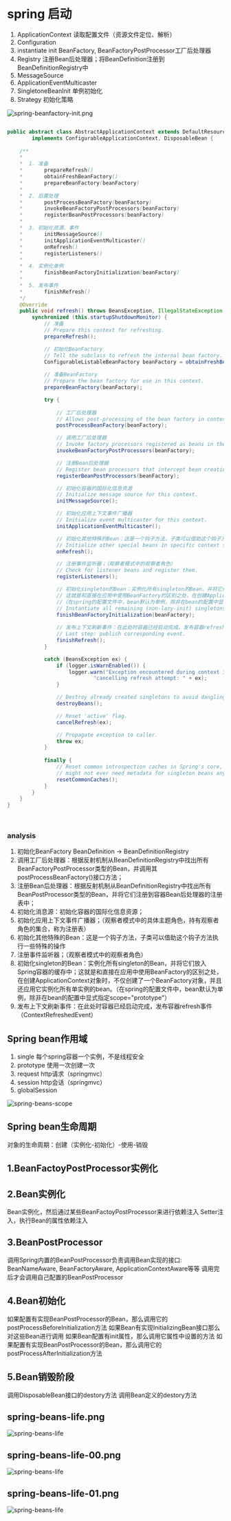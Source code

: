 
# spring 启动

1.	ApplicationContext	读取配置文件（资源文件定位、解析）
2.	Configuration
3.	instantiate init BeanFactory, BeanFactoryPostProcessor工厂后处理器
4.	Registry 注册Bean后处理器；将BeanDefinition注册到BeanDefinitionRegistry中
5.	MessageSource
6.	ApplicationEventMulticaster
7.	SingletoneBeanInit	单例初始化
8.	Strategy	初始化策略

![spring-beanfactory-init.png](./img/spring-beanfactory-init.png "spring-beanfactory-init.png") 

```java

public abstract class AbstractApplicationContext extends DefaultResourceLoader
		implements ConfigurableApplicationContext, DisposableBean {
    
    /**
    *  
    *  1. 准备    
    *       prepareRefresh()
    *       obtainFreshBeanFactory()
    *       prepareBeanFactory(beanFactory)
    *     
    *  2. 后置处理 
    *       postProcessBeanFactory(beanFactory)
    *       invokeBeanFactoryPostProcessors(beanFactory)
    *       registerBeanPostProcessors(beanFactory)
    *  
    *  3. 初始化资源、事件 
    *       initMessageSource()
    *       initApplicationEventMulticaster()
    *       onRefresh()
    *       registerListeners()
    *       
    *  4. 实例化单例
    *       finishBeanFactoryInitialization(beanFactory)
    *       
    *  5. 发布事件
    *       finishRefresh()
    */
    @Override
	public void refresh() throws BeansException, IllegalStateException {
		synchronized (this.startupShutdownMonitor) {
			// 准备
			// Prepare this context for refreshing.
			prepareRefresh();

			// 初始化BeanFactory
			// Tell the subclass to refresh the internal bean factory.
			ConfigurableListableBeanFactory beanFactory = obtainFreshBeanFactory();
			
			// 准备BeanFactory
			// Prepare the bean factory for use in this context.
			prepareBeanFactory(beanFactory);

			try {
			
			    // 工厂后处理器
				// Allows post-processing of the bean factory in context subclasses.
				postProcessBeanFactory(beanFactory);

				// 调用工厂后处理器
				// Invoke factory processors registered as beans in the context.
				invokeBeanFactoryPostProcessors(beanFactory);

				// 注册Bean后处理器
				// Register bean processors that intercept bean creation.
				registerBeanPostProcessors(beanFactory);

				// 初始化容器的国际化信息资源
				// Initialize message source for this context.
				initMessageSource();

				// 初始化应用上下文事件广播器
				// Initialize event multicaster for this context.
				initApplicationEventMulticaster();

				// 初始化其他特殊的Bean：这是一个钩子方法，子类可以借助这个钩子方法执行一些特殊的操作
				// Initialize other special beans in specific context subclasses.
				onRefresh();

				// 注册事件监听器；（观察者模式中的观察者角色）
				// Check for listener beans and register them.
				registerListeners();

				// 初始化singleton的Bean：实例化所有singleton的Bean，并将它们放入Spring容器的缓存中；
				// 这就是和直接在应用中使用BeanFactory的区别之处，在创建ApplicationContext对象时，不仅创建了一个BeanFactory对象，并且还应用它实例化所有单实例的bean。
				//（在spring的配置文件中，bean默认为单例，除非在bean的配置中显式指定scope="prototype"）
				// Instantiate all remaining (non-lazy-init) singletons.
				finishBeanFactoryInitialization(beanFactory);
				
				// 发布上下文刷新事件：在此处时容器已经启动完成，发布容器refresh事件（ContextRefreshedEvent）
				// Last step: publish corresponding event.
				finishRefresh();
			}

			catch (BeansException ex) {
				if (logger.isWarnEnabled()) {
					logger.warn("Exception encountered during context initialization - " +
							"cancelling refresh attempt: " + ex);
				}

				// Destroy already created singletons to avoid dangling resources.
				destroyBeans();

				// Reset 'active' flag.
				cancelRefresh(ex);

				// Propagate exception to caller.
				throw ex;
			}
			
			finally {
				// Reset common introspection caches in Spring's core, since we
				// might not ever need metadata for singleton beans anymore...
				resetCommonCaches();
			}
		}
	}
}	
	
	
```

### analysis
1. 初始化BeanFactory BeanDefinition -> BeanDefinitionRegistry
2. 调用工厂后处理器：根据反射机制从BeanDefinitionRegistry中找出所有BeanFactoryPostProcessor类型的Bean，并调用其postProcessBeanFactory()接口方法；
3. 注册Bean后处理器：根据反射机制从BeanDefinitionRegistry中找出所有BeanPostProcessor类型的Bean，并将它们注册到容器Bean后处理器的注册表中；
4. 初始化消息源：初始化容器的国际化信息资源；
5. 初始化应用上下文事件广播器；（观察者模式中的具体主题角色，持有观察者角色的集合，称为注册表）
6. 初始化其他特殊的Bean：这是一个钩子方法，子类可以借助这个钩子方法执行一些特殊的操作
7. 注册事件监听器；（观察者模式中的观察者角色）
8. 初始化singleton的Bean：实例化所有singleton的Bean，并将它们放入Spring容器的缓存中；这就是和直接在应用中使用BeanFactory的区别之处，在创建ApplicationContext对象时，不仅创建了一个BeanFactory对象，并且还应用它实例化所有单实例的bean。（在spring的配置文件中，bean默认为单例，除非在bean的配置中显式指定scope="prototype"）
9. 发布上下文刷新事件：在此处时容器已经启动完成，发布容器refresh事件（ContextRefreshedEvent）

## Spring bean作用域

1.	single	每个spring容器一个实例，不是线程安全
2.	prototype 使用一次创建一次
3.	request	http请求（springmvc）
4.	session	http会话（springmvc）
5.	globalSession

![spring-beans-scope](./img/spring-beans-scope.png "spring-beans-scope") 

## Spring bean生命周期

对象的生命周期：创建（实例化-初始化）-使用-销毁

## 1.BeanFactoyPostProcessor实例化

## 2.Bean实例化

Bean实例化，然后通过某些BeanFactoyPostProcessor来进行依赖注入
Setter注入，执行Bean的属性依赖注入

## 3.BeanPostProcessor

调用Spring内置的BeanPostProcessor负责调用Bean实现的接口: BeanNameAware, BeanFactoryAware, ApplicationContextAware等等
调用完后才会调用自己配置的BeanPostProcessor

## 4.Bean初始化

如果配置有实现BeanPostProcessor的Bean，那么调用它的postProcessBeforeInitialization方法
如果Bean有实现InitializingBean接口那么对这些Bean进行调用
如果Bean配置有init属性，那么调用它属性中设置的方法
如果配置有实现BeanPostProcessor的Bean，那么调用它的postProcessAfterInitialization方法

## 5.Bean销毁阶段

调用DisposableBean接口的destory方法
 调用Bean定义的destory方法

## spring-beans-life.png

![spring-beans-life](./img/spring-beans-life.png "spring-beans-life") 
 
## spring-beans-life-00.png

![spring-beans-life](./img/spring-beans-life-00.png "spring-beans-life") 

## spring-beans-life-01.png 

![spring-beans-life](./img/spring-beans-life-01.png "spring-beans-life") 



